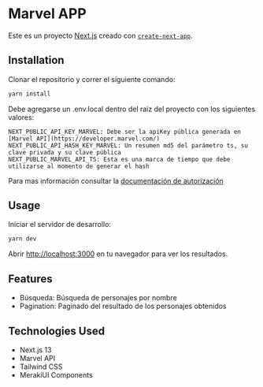 # Marvel APP

Este es un proyecto [Next.js](https://nextjs.org/) creado con [`create-next-app`](https://github.com/vercel/next.js/tree/canary/packages/create-next-app).

## Installation

Clonar el repositorio y correr el siguiente comando:

```bash
yarn install
```

Debe agregarse un .env.local dentro del raiz del proyecto con los siguientes valores:
```.env
NEXT_PUBLIC_API_KEY_MARVEL: Debe ser la apiKey pública generada en [Marvel API](https://developer.marvel.com/)
NEXT_PUBLIC_API_HASH_KEY_MARVEL: Un resumen md5 del parámetro ts, su clave privada y su clave pública
NEXT_PUBLIC_MARVEL_API_TS: Esta es una marca de tiempo que debe utilizarse al momento de generar el hash
```
Para mas información consultar la [documentación de autorización](https://developer.marvel.com/documentation/authorization)

## Usage

Iniciar el servidor de desarrollo:

```bash
yarn dev
```

Abrir [http://localhost:3000](http://localhost:3000) en tu navegador para ver los resultados.

## Features

- Búsqueda: Búsqueda de personajes por nombre
- Pagination: Paginado del resultado de los personajes obtenidos

## Technologies Used

- Next.js 13
- Marvel API
- Tailwind CSS
- MerakiUI Components

